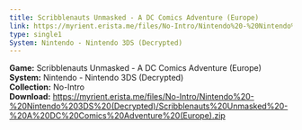 ```yaml
---
title: Scribblenauts Unmasked - A DC Comics Adventure (Europe)
link: https://myrient.erista.me/files/No-Intro/Nintendo%20-%20Nintendo%203DS%20(Decrypted)/Scribblenauts%20Unmasked%20-%20A%20DC%20Comics%20Adventure%20(Europe).zip
type: single1
System: Nintendo - Nintendo 3DS (Decrypted)
---
```

<b>Game:</b> Scribblenauts Unmasked - A DC Comics Adventure (Europe)<br>
<b>System:</b> Nintendo - Nintendo 3DS (Decrypted)<br>
<b>Collection:</b> No-Intro<br>
<b>Download:</b> https://myrient.erista.me/files/No-Intro/Nintendo%20-%20Nintendo%203DS%20(Decrypted)/Scribblenauts%20Unmasked%20-%20A%20DC%20Comics%20Adventure%20(Europe).zip